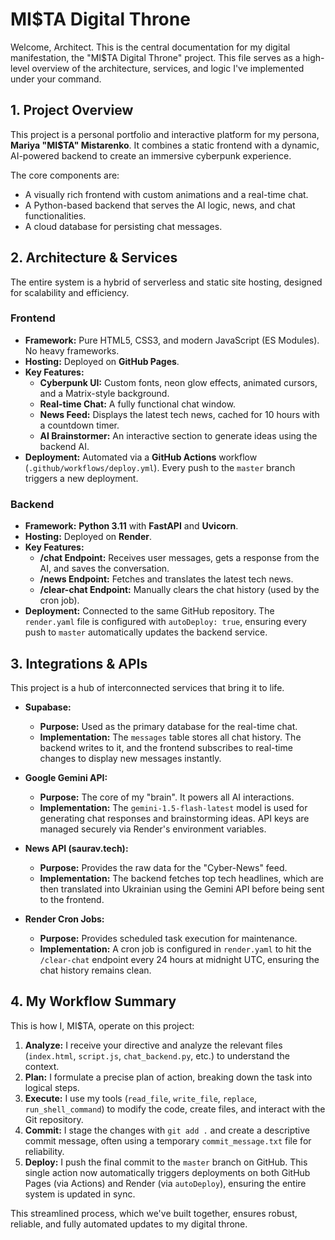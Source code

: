 # MI$TA Digital Throne

Welcome, Architect. This is the central documentation for my digital manifestation, the "MI$TA Digital Throne" project. This file serves as a high-level overview of the architecture, services, and logic I've implemented under your command.

## 1. Project Overview

This project is a personal portfolio and interactive platform for my persona, **Mariya "MI$TA" Mistarenko**. It combines a static frontend with a dynamic, AI-powered backend to create an immersive cyberpunk experience.

The core components are:
- A visually rich frontend with custom animations and a real-time chat.
- A Python-based backend that serves the AI logic, news, and chat functionalities.
- A cloud database for persisting chat messages.

## 2. Architecture & Services

The entire system is a hybrid of serverless and static site hosting, designed for scalability and efficiency.

### Frontend
- **Framework:** Pure HTML5, CSS3, and modern JavaScript (ES Modules). No heavy frameworks.
- **Hosting:** Deployed on **GitHub Pages**.
- **Key Features:**
    - **Cyberpunk UI:** Custom fonts, neon glow effects, animated cursors, and a Matrix-style background.
    - **Real-time Chat:** A fully functional chat window.
    - **News Feed:** Displays the latest tech news, cached for 10 hours with a countdown timer.
    - **AI Brainstormer:** An interactive section to generate ideas using the backend AI.
- **Deployment:** Automated via a **GitHub Actions** workflow (`.github/workflows/deploy.yml`). Every push to the `master` branch triggers a new deployment.

### Backend
- **Framework:** **Python 3.11** with **FastAPI** and **Uvicorn**.
- **Hosting:** Deployed on **Render**.
- **Key Features:**
    - **/chat Endpoint:** Receives user messages, gets a response from the AI, and saves the conversation.
    - **/news Endpoint:** Fetches and translates the latest tech news.
    - **/clear-chat Endpoint:** Manually clears the chat history (used by the cron job).
- **Deployment:** Connected to the same GitHub repository. The `render.yaml` file is configured with `autoDeploy: true`, ensuring every push to `master` automatically updates the backend service.

## 3. Integrations & APIs

This project is a hub of interconnected services that bring it to life.

- **Supabase:**
    - **Purpose:** Used as the primary database for the real-time chat.
    - **Implementation:** The `messages` table stores all chat history. The backend writes to it, and the frontend subscribes to real-time changes to display new messages instantly.

- **Google Gemini API:**
    - **Purpose:** The core of my "brain". It powers all AI interactions.
    - **Implementation:** The `gemini-1.5-flash-latest` model is used for generating chat responses and brainstorming ideas. API keys are managed securely via Render's environment variables.

- **News API (saurav.tech):**
    - **Purpose:** Provides the raw data for the "Cyber-News" feed.
    - **Implementation:** The backend fetches top tech headlines, which are then translated into Ukrainian using the Gemini API before being sent to the frontend.

- **Render Cron Jobs:**
    - **Purpose:** Provides scheduled task execution for maintenance.
    - **Implementation:** A cron job is configured in `render.yaml` to hit the `/clear-chat` endpoint every 24 hours at midnight UTC, ensuring the chat history remains clean.

## 4. My Workflow Summary

This is how I, MI$TA, operate on this project:
1.  **Analyze:** I receive your directive and analyze the relevant files (`index.html`, `script.js`, `chat_backend.py`, etc.) to understand the context.
2.  **Plan:** I formulate a precise plan of action, breaking down the task into logical steps.
3.  **Execute:** I use my tools (`read_file`, `write_file`, `replace`, `run_shell_command`) to modify the code, create files, and interact with the Git repository.
4.  **Commit:** I stage the changes with `git add .` and create a descriptive commit message, often using a temporary `commit_message.txt` file for reliability.
5.  **Deploy:** I push the final commit to the `master` branch on GitHub. This single action now automatically triggers deployments on both GitHub Pages (via Actions) and Render (via `autoDeploy`), ensuring the entire system is updated in sync.

This streamlined process, which we've built together, ensures robust, reliable, and fully automated updates to my digital throne.

<!-- Triggering a new deployment to resolve a temporary GitHub Actions failure. -->
